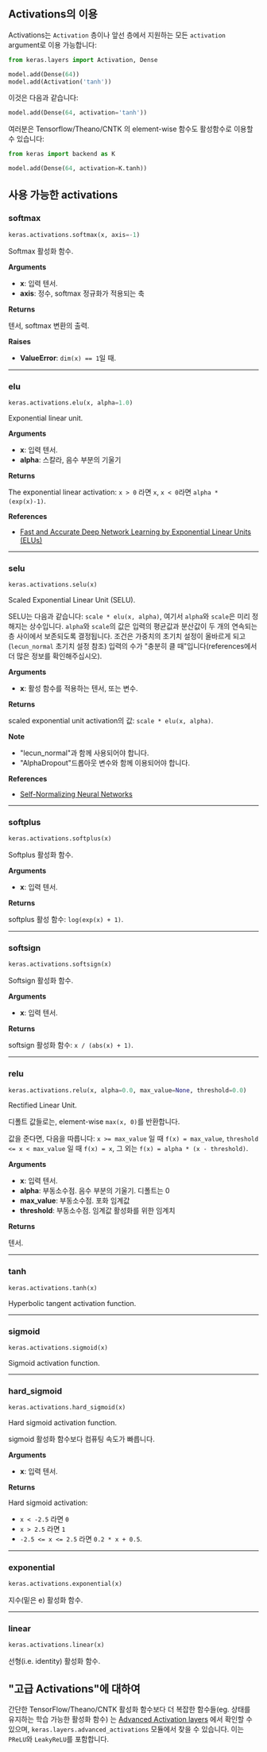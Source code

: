 
## Activations의 이용

Activations는 `Activation` 층이나 앞선 층에서 지원하는 모든 `activation` argument로 이용 가능합니다:

```python
from keras.layers import Activation, Dense

model.add(Dense(64))
model.add(Activation('tanh'))
```

이것은 다음과 같습니다:

```python
model.add(Dense(64, activation='tanh'))
```

여러분은 Tensorflow/Theano/CNTK 의 element-wise 함수도 활성함수로 이용할 수 있습니다:

```python
from keras import backend as K

model.add(Dense(64, activation=K.tanh))
```

## 사용 가능한 activations

### softmax


```python
keras.activations.softmax(x, axis=-1)
```


Softmax 활성화 함수.

__Arguments__

- __x__: 입력 텐서.
- __axis__: 정수, softmax 정규화가 적용되는 축

__Returns__

텐서, softmax 변환의 출력.

__Raises__

- __ValueError__: `dim(x) == 1`일 때.
    
----

### elu


```python
keras.activations.elu(x, alpha=1.0)
```


Exponential linear unit.

__Arguments__

- __x__: 입력 텐서.
- __alpha__: 스칼라, 음수 부분의 기울기

__Returns__

The exponential linear activation: `x > 0` 라면 `x`,
`x < 0`라면 `alpha * (exp(x)-1)`.

__References__

- [Fast and Accurate Deep Network Learning by Exponential
   Linear Units (ELUs)](https://arxiv.org/abs/1511.07289)
    
----

### selu


```python
keras.activations.selu(x)
```


Scaled Exponential Linear Unit (SELU).

SELU는 다음과 같습니다: `scale * elu(x, alpha)`, 여기서 `alpha`와 `scale`은 
미리 정해지는 상수입니다. `alpha`와 `scale`의 값은 입력의 평균값과 분산값이
두 개의 연속되는 층 사이에서 보존되도록 결정됩니다. 조건은 가중치의 초기치
설정이 올바르게 되고(`lecun_normal` 초기치 설정 참조) 입력의 수가 "충분히
클 때"입니다(references에서 더 많은 정보를 확인해주십시오).

__Arguments__

- __x__: 활성 함수를 적용하는 텐서, 또는 변수.

__Returns__

   scaled exponential unit activation의 값: `scale * elu(x, alpha)`.

__Note__

- "lecun_normal"과 함께 사용되어야 합니다.
- "AlphaDropout"드롭아웃 변수와 함께 이용되어야 합니다.

__References__

- [Self-Normalizing Neural Networks](https://arxiv.org/abs/1706.02515)
    
----

### softplus


```python
keras.activations.softplus(x)
```


Softplus 활성화 함수.

__Arguments__

- __x__: 입력 텐서.

__Returns__

softplus 활성 함수: `log(exp(x) + 1)`.
    
----

### softsign


```python
keras.activations.softsign(x)
```


Softsign 활성화 함수.

__Arguments__

- __x__: 입력 텐서.

__Returns__

softsign 활성화 함수: `x / (abs(x) + 1)`.
    
----

### relu


```python
keras.activations.relu(x, alpha=0.0, max_value=None, threshold=0.0)
```


Rectified Linear Unit.

디폴트 값들로는, element-wise `max(x, 0)`를 반환합니다.

값을 준다면, 다음을 따릅니다:
`x >= max_value` 일 때 `f(x) = max_value`,
`threshold <= x < max_value` 일 때 `f(x) = x`,
그 외는 `f(x) = alpha * (x - threshold)`.

__Arguments__

- __x__: 입력 텐서.
- __alpha__: 부동소수점. 음수 부분의 기울기. 디폴트는 0
- __max_value__: 부동소수점. 포화 임계값
- __threshold__: 부동소수점. 임계값 활성화를 위한 임계치

__Returns__

텐서.
    
----

### tanh


```python
keras.activations.tanh(x)
```


Hyperbolic tangent activation function.

----

### sigmoid


```python
keras.activations.sigmoid(x)
```


Sigmoid activation function.

----

### hard_sigmoid


```python
keras.activations.hard_sigmoid(x)
```


Hard sigmoid activation function.

sigmoid 활성화 함수보다 컴퓨팅 속도가 빠릅니다.

__Arguments__

- __x__: 입력 텐서.

__Returns__

Hard sigmoid activation:

- `x < -2.5` 라면 `0`
- `x > 2.5` 라면 `1`
- `-2.5 <= x <= 2.5` 라면 `0.2 * x + 0.5`.

----

### exponential


```python
keras.activations.exponential(x)
```


지수(밑은 e) 활성화 함수.

----

### linear


```python
keras.activations.linear(x)
```


선형(i.e. identity) 활성화 함수.


## "고급 Activations"에 대하여

간단한 TensorFlow/Theano/CNTK 활성화 함수보다 더 복잡한 함수들(eg. 상태를 유지하는 학습 가능한 활성화 함수) 는 [Advanced Activation layers](layers/advanced-activations.md) 에서 확인할 수 있으며, `keras.layers.advanced_activations` 모듈에서 찾을 수 있습니다. 이는 `PReLU`와 `LeakyReLU`를 포함합니다.
